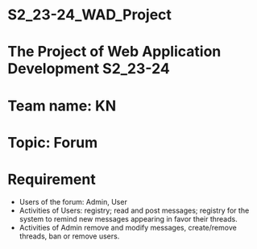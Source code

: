 # S2_23-24_WAD_Project 
# The Project of Web Application Development S2_23-24
# Team name: KN
# Topic: Forum
# Requirement
- Users of the forum: Admin, User
- Activities of Users: registry; read and post messages; registry for the system to remind new messages appearing in favor their threads.
- Activities of Admin remove and modify messages, create/remove threads, ban or remove users.
